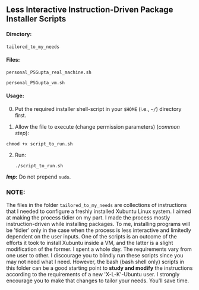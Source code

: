 ## Less Interactive Instruction-Driven Package Installer Scripts

#### Directory:

`tailored_to_my_needs`

#### Files:

`personal_PSGupta_real_machine.sh`

`personal_PSGupta_vm.sh`

#### Usage:

0. Put the required installer shell-script in your `$HOME` (i.e., `~/`) directory first.

1. Allow the file to execute (change permission parameters) (_common step_):

```
chmod +x script_to_run.sh
```

2. Run:

   ```
   ./script_to_run.sh
   ```

**_Imp_:** Do not prepend `sudo`.

### NOTE:

The files in the folder `tailored_to_my_needs` are collections of instructions that I needed to configure a freshly installed Xubuntu Linux system. I aimed at making the process tidier on my part. I made the process mostly instruction-driven while installing packages. To me, installing programs will be 'tidier' only in the case when the process is less interactive and limitedly dependent on the user inputs. One of the scripts is an outcome of the efforts it took to install Xubuntu inside a VM, and the latter is a slight modification of the former. I spent a whole day. The requirements vary from one user to other. I discourage you to blindly run these scripts since you may not need what I need. However, the bash (bash shell only) scripts in this folder can be a good starting point to **study and modify** the instructions according to the requirements of a new 'X-L-K'-Ubuntu user. I strongly encourage you to make that changes to tailor your needs. You'll save time.
